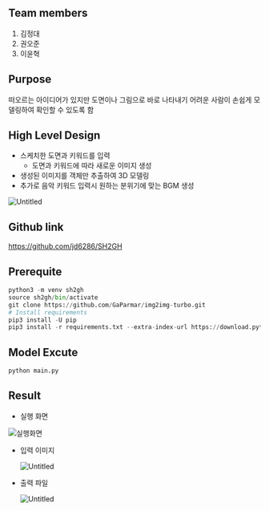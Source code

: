 ## Team members

1. 김정대
2. 권오준
3. 이윤혁

## Purpose

떠오르는 아이디어가 있지만 도면이나 그림으로 바로 나타내기 어려운 사람이 손쉽게 모델링하여 확인할 수 있도록 함

## High Level Design

- 스케치한 도면과 키워드를 입력
    - 도면과 키워드에 따라 새로운 이미지 생성
- 생성된 이미지를 객체만 추출하여 3D 모델링
- 추가로 음악 키워드 입력시 원하는 분위기에 맞는 BGM 생성

![Untitled](https://prod-files-secure.s3.us-west-2.amazonaws.com/c08abce7-a3c3-4a9f-ae00-a86e9d3f60f8/616a4f3c-bc77-4a42-9c41-d0fc52c5d815/Untitled.jpeg)

## Github link

https://github.com/jd6286/SH2GH

## Prerequite

```python
python3 -m venv sh2gh
source sh2gh/bin/activate
git clone https://github.com/GaParmar/img2img-turbo.git
# Install requirements
pip3 install -U pip
pip3 install -r requirements.txt --extra-index-url https://download.pytorch.org/whl/cpu
```

## Model Excute

```python
python main.py
```

## Result
- 실행 화면

![실행화면](https://docs.google.com/presentation/d/1WPAQpurEqZyCNxfr_fwnjwBaS-ryJNfAreqaZztmv0w/edit#slide=id.g2a8a44c911d_0_21)

- 입력 이미지
    
    ![Untitled](https://prod-files-secure.s3.us-west-2.amazonaws.com/c08abce7-a3c3-4a9f-ae00-a86e9d3f60f8/6225bf4a-ef12-4051-acd2-725e5afa376a/8d83ad79-74a7-474c-bee7-d14106c38209.png)
    

- 출력 파일
    
    ![Untitled](https://prod-files-secure.s3.us-west-2.amazonaws.com/c08abce7-a3c3-4a9f-ae00-a86e9d3f60f8/91b1f3ae-6959-4e0c-9e7e-1d7d46785565/Untitled.png)
